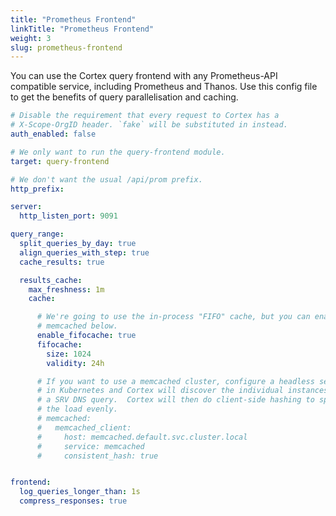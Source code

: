 ```yaml
---
title: "Prometheus Frontend"
linkTitle: "Prometheus Frontend"
weight: 3
slug: prometheus-frontend
---
```



You can use the Cortex query frontend with any Prometheus-API compatible
service, including Prometheus and Thanos.  Use this config file to get
the benefits of query parallelisation and caching.

```yaml
# Disable the requirement that every request to Cortex has a
# X-Scope-OrgID header. `fake` will be substituted in instead.
auth_enabled: false

# We only want to run the query-frontend module.
target: query-frontend

# We don't want the usual /api/prom prefix.
http_prefix:

server:
  http_listen_port: 9091

query_range:
  split_queries_by_day: true
  align_queries_with_step: true
  cache_results: true

  results_cache:
    max_freshness: 1m
    cache:

      # We're going to use the in-process "FIFO" cache, but you can enable
      # memcached below.
      enable_fifocache: true
      fifocache:
        size: 1024
        validity: 24h

      # If you want to use a memcached cluster, configure a headless service
      # in Kubernetes and Cortex will discover the individual instances using
      # a SRV DNS query.  Cortex will then do client-side hashing to spread
      # the load evenly.
      # memcached:
      #   memcached_client:
      #     host: memcached.default.svc.cluster.local
      #     service: memcached
      #     consistent_hash: true


frontend:
  log_queries_longer_than: 1s
  compress_responses: true
```

